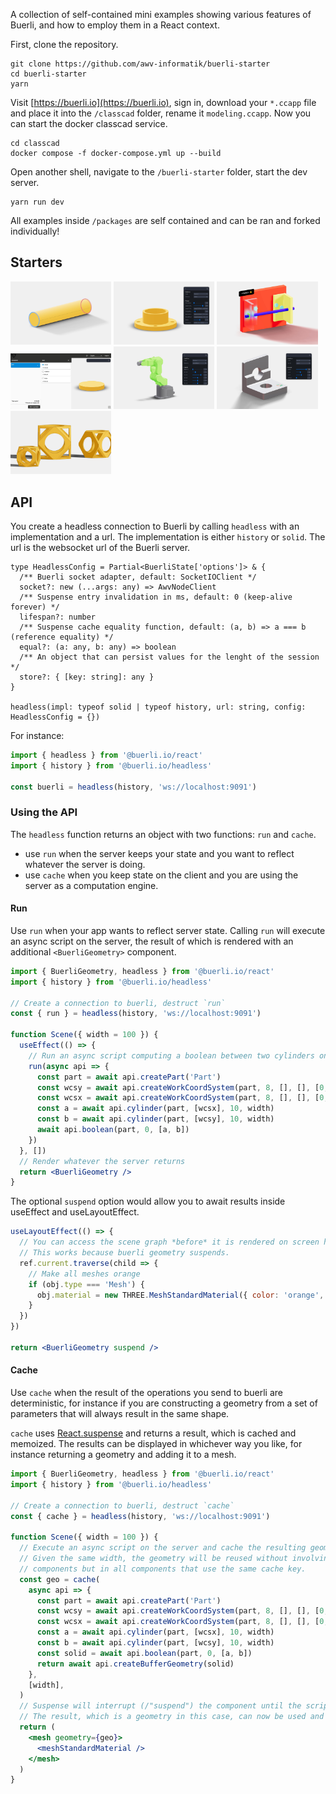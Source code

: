 A collection of self-contained mini examples showing various features of Buerli, and how to employ them in a React context.

First, clone the repository.

```shell
git clone https://github.com/awv-informatik/buerli-starter
cd buerli-starter
yarn
```

Visit [https://buerli.io](https://buerli.io), sign in, download your `*.ccapp` file and place it into the `/classcad` folder, rename it `modeling.ccapp`. Now you can start the docker classcad service.

```shell
cd classcad
docker compose -f docker-compose.yml up --build
```

Open another shell, navigate to the `/buerli-starter` folder, start the dev server.

```shell
yarn run dev
```

All examples inside `/packages` are self contained and can be ran and forked individually!

## Starters

<p>
  <a href="https://github.com/awv-informatik/buerli-starter/tree/main/packages/with-history-run"><img width="32%" src="packages/with-history-run/thumbnail.jpg" alt="Demo"/></a>
  <a href="https://github.com/awv-informatik/buerli-starter/tree/main/packages/with-history-cache"><img width="32%" src="packages/with-history-cache/thumbnail.jpg" alt="Demo"/></a>
  <a href="https://github.com/awv-informatik/buerli-starter/tree/main/packages/with-history-cache-as1ac214-jsx"><img width="32%" src="packages/with-history-cache-as1ac214-jsx/thumbnail.jpg" alt="Demo"/></a>
  <a href="https://github.com/awv-informatik/buerli-starter/tree/main/packages/with-history-cache-elfsquad"><img width="32%" src="packages/with-history-cache-elfsquad/thumbnail.jpg" alt="Demo"/></a>
  <a href="https://github.com/awv-informatik/buerli-starter/tree/main/packages/with-history-cache-robot"><img width="32%" src="packages/with-history-cache-robot/thumbnail.jpg" alt="Demo"/></a>
  <a href="https://github.com/awv-informatik/buerli-starter/tree/main/packages/with-solid-cache"><img width="32%" src="packages/with-solid-cache/thumbnail.jpg" alt="Demo"/></a>
  <a href="https://github.com/awv-informatik/buerli-starter/tree/main/packages/with-solid-cache-reuse"><img width="32%" src="packages/with-solid-cache-reuse/thumbnail.jpg" alt="Demo"/></a>
</p>

## API

You create a headless connection to Buerli by calling `headless` with an implementation and a url. The implementation is either `history` or `solid`. The url is the websocket url of the Buerli server.

```tsx
type HeadlessConfig = Partial<BuerliState['options']> & {
  /** Buerli socket adapter, default: SocketIOClient */
  socket?: new (...args: any) => AwvNodeClient
  /** Suspense entry invalidation in ms, default: 0 (keep-alive forever) */
  lifespan?: number
  /** Suspense cache equality function, default: (a, b) => a === b (reference equality) */
  equal?: (a: any, b: any) => boolean
  /** An object that can persist values for the lenght of the session */
  store?: { [key: string]: any }
}

headless(impl: typeof solid | typeof history, url: string, config: HeadlessConfig = {})
```

For instance:

```jsx
import { headless } from '@buerli.io/react'
import { history } from '@buerli.io/headless'

const buerli = headless(history, 'ws://localhost:9091')
```

### Using the API

The `headless` function returns an object with two functions: `run` and `cache`.

- use `run` when the server keeps your state and you want to reflect whatever the server is doing.
- use `cache` when you keep state on the client and you are using the server as a computation engine.

#### Run

Use `run` when your app wants to reflect server state. Calling `run` will execute an async script on the server, the result of which is rendered with an additional `<BuerliGeometry>` component.

```jsx
import { BuerliGeometry, headless } from '@buerli.io/react'
import { history } from '@buerli.io/headless'

// Create a connection to buerli, destruct `run`
const { run } = headless(history, 'ws://localhost:9091')

function Scene({ width = 100 }) {
  useEffect(() => {
    // Run an async script computing a boolean between two cylinders on the server
    run(async api => {
      const part = await api.createPart('Part')
      const wcsy = await api.createWorkCoordSystem(part, 8, [], [], [0, width / 3, 0], [Math.PI / 3, 0, 0])
      const wcsx = await api.createWorkCoordSystem(part, 8, [], [], [0, -width / 5, -width / 8], [0, 0, 0])
      const a = await api.cylinder(part, [wcsx], 10, width)
      const b = await api.cylinder(part, [wcsy], 10, width)
      await api.boolean(part, 0, [a, b])
    })
  }, [])
  // Render whatever the server returns
  return <BuerliGeometry />
}
```

The optional `suspend` option would allow you to await results inside useEffect and useLayoutEffect.

```jsx
useLayoutEffect(() => {
  // You can access the scene graph *before* it is rendered on screen here ...
  // This works because buerli geometry suspends.
  ref.current.traverse(child => {
    // Make all meshes orange
    if (obj.type === 'Mesh') {
      obj.material = new THREE.MeshStandardMaterial({ color: 'orange', roughness: 0.5 })
    }
  })
})

return <BuerliGeometry suspend />
```

#### Cache

Use `cache` when the result of the operations you send to buerli are deterministic, for instance if you are constructing a geometry from a set of parameters that will always result in the same shape.

`cache` uses [React.suspense](https://react.dev/reference/react/Suspense) and returns a result, which is cached and memoized. The results can be displayed in whichever way you like, for instance returning a geometry and adding it to a mesh.

```jsx
import { BuerliGeometry, headless } from '@buerli.io/react'
import { history } from '@buerli.io/headless'

// Create a connection to buerli, destruct `cache`
const { cache } = headless(history, 'ws://localhost:9091')

function Scene({ width = 100 }) {
  // Execute an async script on the server and cache the resulting geometry using "width" as a cache key
  // Given the same width, the geometry will be reused without involving buerli again, not just in this
  // components but in all components that use the same cache key.
  const geo = cache(
    async api => {
      const part = await api.createPart('Part')
      const wcsy = await api.createWorkCoordSystem(part, 8, [], [], [0, width / 3, 0], [Math.PI / 3, 0, 0])
      const wcsx = await api.createWorkCoordSystem(part, 8, [], [], [0, -width / 5, -width / 8], [0, 0, 0])
      const a = await api.cylinder(part, [wcsx], 10, width)
      const b = await api.cylinder(part, [wcsy], 10, width)
      const solid = await api.boolean(part, 0, [a, b])
      return await api.createBufferGeometry(solid)
    },
    [width],
  )
  // Suspense will interrupt (/"suspend") the component until the script is finished
  // The result, which is a geometry in this case, can now be used and displayed directly
  return (
    <mesh geometry={geo}>
      <meshStandardMaterial />
    </mesh>
  )
}
```
